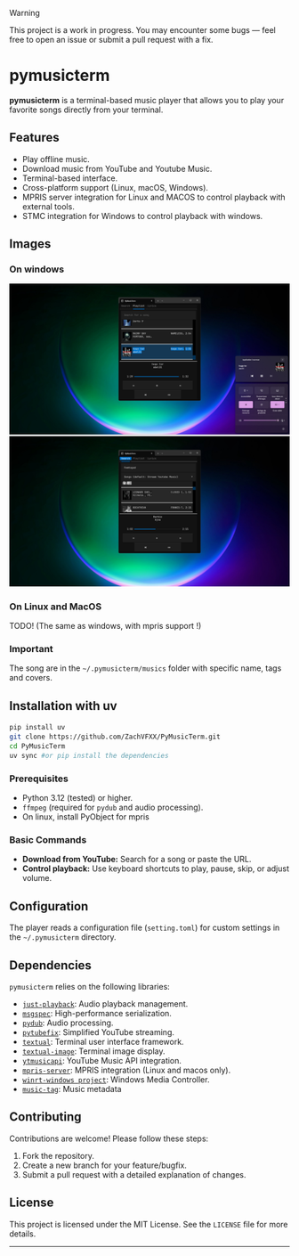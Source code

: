 > [!WARNING]
> This project is a work in progress. You may encounter some bugs — feel free to open an issue or submit a pull request with a fix.

# pymusicterm
**pymusicterm** is a terminal-based music player that allows you to play your favorite songs directly from your terminal. 

## Features
- Play offline music.
- Download music from YouTube and Youtube Music.
- Terminal-based interface.
- Cross-platform support (Linux, macOS, Windows).
- MPRIS server integration for Linux and MACOS to control playback with external tools.
- STMC integration for Windows to control playback with windows.

## Images
### On windows
![stmc support](https://github.com/ZachVFXX/PyMusicTerm/blob/453792bb8122e1ed2f496eb40b7d3a67ff109880/imgs/windows-ui-1.png) ![youtube search](imgs/windows-ui-2.png)
### On Linux and MacOS
TODO! (The same as windows, with mpris support !)

### Important
The song are in the `~/.pymusicterm/musics` folder with specific name, tags and covers. 

## Installation with uv
```bash	
pip install uv
git clone https://github.com/ZachVFXX/PyMusicTerm.git
cd PyMusicTerm
uv sync #or pip install the dependencies
```

### Prerequisites
- Python 3.12 (tested) or higher.
- `ffmpeg` (required for `pydub` and audio processing).
- On linux, install PyObject for mpris

### Basic Commands
- **Download from YouTube:** Search for a song or paste the URL.
- **Control playback:** Use keyboard shortcuts to play, pause, skip, or adjust volume.

## Configuration

The player reads a configuration file (`setting.toml`) for custom settings in the `~/.pymusicterm` directory.

## Dependencies

`pymusicterm` relies on the following libraries:

- [`just-playback`](https://pypi.org/project/just-playback/): Audio playback management.
- [`msgspec`](https://pypi.org/project/msgspec/): High-performance serialization.
- [`pydub`](https://pypi.org/project/pydub/): Audio processing.
- [`pytubefix`](https://pypi.org/project/pytubefix/): Simplified YouTube streaming.
- [`textual`](https://pypi.org/project/textual/): Terminal user interface framework.
- [`textual-image`](https://pypi.org/project/textual-image/): Terminal image display.
- [`ytmusicapi`](https://pypi.org/project/ytmusicapi/): YouTube Music API integration.
- [`mpris-server`](https://pypi.org/project/mpris-server/): MPRIS integration (Linux and macos only).
- [`winrt-windows project`](https://github.com/pywinrt/pywinrt): Windows Media Controller.
- [`music-tag`](https://pypi.org/project/music-tag/): Music metadata

## Contributing

Contributions are welcome! Please follow these steps:

1. Fork the repository.
2. Create a new branch for your feature/bugfix.
3. Submit a pull request with a detailed explanation of changes.

## License

This project is licensed under the MIT License. See the `LICENSE` file for more details.

---
